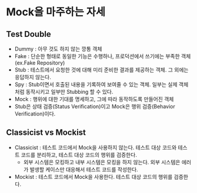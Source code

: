 # Mock을 마주하는 자세
## Test Double
- Dummy : 아무 것도 하지 않는 깡통 객체
- Fake : 단순한 형태로 동일한 기능은 수행하나, 프로덕션에서 쓰기에는 부족한 객체(ex.Fake Repository)
- Stub : 테스트에서 요청한 것에 대해 미리 준비한 결과를 제공하는 객체. 그 외에는 응답하지 않는다.
- Spy : Stub이면서 호출된 내용을 기록하여 보여줄 수 있는 객체. 일부는 실제 객체처럼 동작시키고 일부만 Stubbing 할 수 있다.
- Mock : 행위에 대한 기대를 명세하고, 그에 따라 동작하도록 만들어진 객체
- Stub은 상태 검증(Status Verification)이고 Mock은 행위 검증(Behavior Verification)이다.
## Classicist vs Mockist
- Classicist : 테스트 코드에서 Mock을 사용하지 않는다. 테스트 대상 코드와 테스트 코드를 분리하고, 테스트 대상 코드의 행위를 검증한다.
  - 외부 시스템은 모킹하고 내부 시스템은 모킹을 하지 않는다. 외부 시스템은 에러가 발생할 케이스만 대응해서 테스트 코드를 작성한다.
- Mockist : 테스트 코드에서 Mock을 사용한다. 테스트 대상 코드의 행위를 검증한다.

